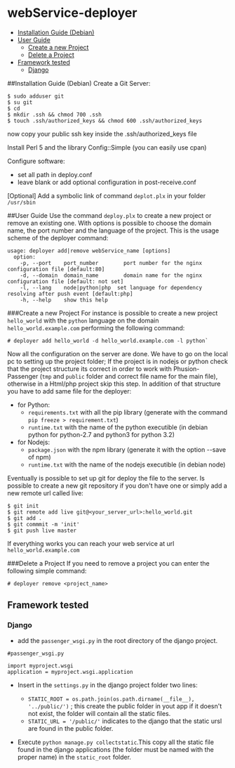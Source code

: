 # webService-deployer
<!-- TOC depthFrom:2 depthTo:6 withLinks:1 updateOnSave:1 orderedList:0 -->

- [Installation Guide (Debian)](#installation-guide-debian)
- [User Guide](#user-guide)
	- [Create a new Project](#create-a-new-project)
	- [Delete a Project](#delete-a-project)
- [Framework tested](#framework-tested)
	- [Django](#django)

<!-- /TOC -->

##Installation Guide (Debian)
Create a Git Server:
```
$ sudo adduser git
$ su git
$ cd
$ mkdir .ssh && chmod 700 .ssh
$ touch .ssh/authorized_keys && chmod 600 .ssh/authorized_keys
```

now copy your public ssh key inside the .ssh/authorized_keys file

Install Perl 5 and the library Config::Simple (you can easily use cpan)

Configure software:
  - set all path in deploy.conf
  - leave blank or add optional configuration in post-receive.conf

[Optional] Add a symbolic link of command `deplot.plx` in your folder `/usr/sbin`

##User Guide
Use the command `deploy.plx` to create a new project or remove an existing one. With options is possible to choose the domain name, the port number and the language of the project. This is the usage scheme of the deployer command:
```
usage: deployer add|remove webService_name [options]
  option:
    -p, --port    port_number        port number for the nginx configuration file [default:80]
    -d, --domain  domain_name        domain name for the nginx configuration file [default: not set]
    -l, --lang    node|python|php  set language for dependency resolving after push event [default:php]
    -h, --help    show this help
```

###Create a new Project
For instance is possible to create a new project `hello_world` with the `python` language on the domain `hello_world.example.com` performing the following command:
```
# deployer add hello_world -d hello_world.example.com -l python`
```
Now all the configuration on the server are done. We have to go on the local pc to setting up the project folder; If the project is in nodejs or python check that the project structure its correct in order to work with Phusion-Passenger (`tmp` and `public` folder and correct file name for the main file), otherwise in a Html/php project skip this step. In addition of that structure you have to add same file for the deployer:
  - for Python:
    - `requirements.txt` with all the pip library (generate with the command `pip freeze > requirement.txt`)
    - `runtime.txt` with the name of the python executible (in debian python for python-2.7 and python3 for python 3.2)
  - for Nodejs:
    - `package.json` with the npm library (generate it with the option --save of npm)
    - `runtime.txt` with the name of the nodejs executible (in debian node)

Eventually is possible to set up git for deploy the file to the server. Is possible to create a new git repository if you don't have one or simply add a new remote url called live:
```
$ git init
$ git remote add live git@<your_server_url>:hello_world.git
$ git add .
$ git commmit -m 'init'
$ git push live master
```
If everything works you can reach your web service at url `hello_world.example.com`

###Delete a Project
If you need to remove a project you can enter the following simple command:
```
# deployer remove <project_name>
```

## Framework tested
### Django

- add  the `passenger_wsgi.py` in the root directory of the django project.
```
#passenger_wsgi.py

import myproject.wsgi
application = myproject.wsgi.application
```
- Insert in the `settings.py` in the django project folder two lines:

   - `STATIC_ROOT = os.path.join(os.path.dirname(__file__), '../public/')`  ; this create the public folder in yout app if it doesn't not exist, the folder will contain all the static files.
   -  `STATIC_URL = '/public/'` indicates to the django that the static ursl are found in the public folder.

-  Execute `python manage.py collectstatic`.This copy all the static file found in the django applications (the folder must be named with the proper name) in the `static_root` folder.
